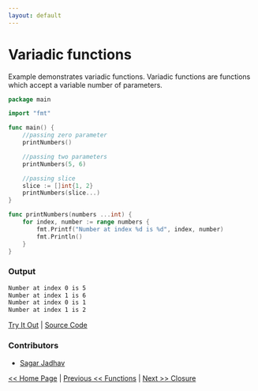 ```yaml
---
layout: default
---
```


# Variadic functions

Example demonstrates variadic functions. Variadic functions are functions which accept a variable number of parameters.

```go
package main

import "fmt"

func main() {
	//passing zero parameter
	printNumbers()

	//passing two parameters
	printNumbers(5, 6)

	//passing slice
	slice := []int{1, 2}
	printNumbers(slice...)
}

func printNumbers(numbers ...int) {
	for index, number := range numbers {
		fmt.Printf("Number at index %d is %d", index, number)
		fmt.Println()
	}
}
```

### Output

```bash
Number at index 0 is 5
Number at index 1 is 6
Number at index 0 is 1
Number at index 1 is 2
```

<a href='https://play.golang.org/p/jO0EqOanaQF' target='_blank'>Try It Out</a> | <a href='https://github.com/sagar-jadhav/go-examples/blob/master/src/variadic.go' target='_blank'>Source Code</a>

### Contributors
- <a href='https://github.com/sagar-jadhav' target='_blank'>Sagar Jadhav</a>

[<< Home Page](./) | [Previous << Functions](./function.html) | [Next >> Closure](./closure.html)

